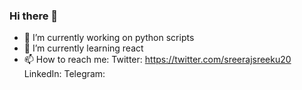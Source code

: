 ### Hi there 👋

- 🔭 I’m currently working on python scripts
- 🌱 I’m currently learning react
- 📫 How to reach me:
Twitter: https://twitter.com/sreerajsreeku20
LinkedIn: 
Telegram: 



